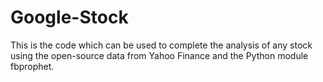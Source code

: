 # Google-Stock

This is the code which can be used to complete the analysis of any stock using the open-source data from Yahoo Finance and the Python module fbprophet.
